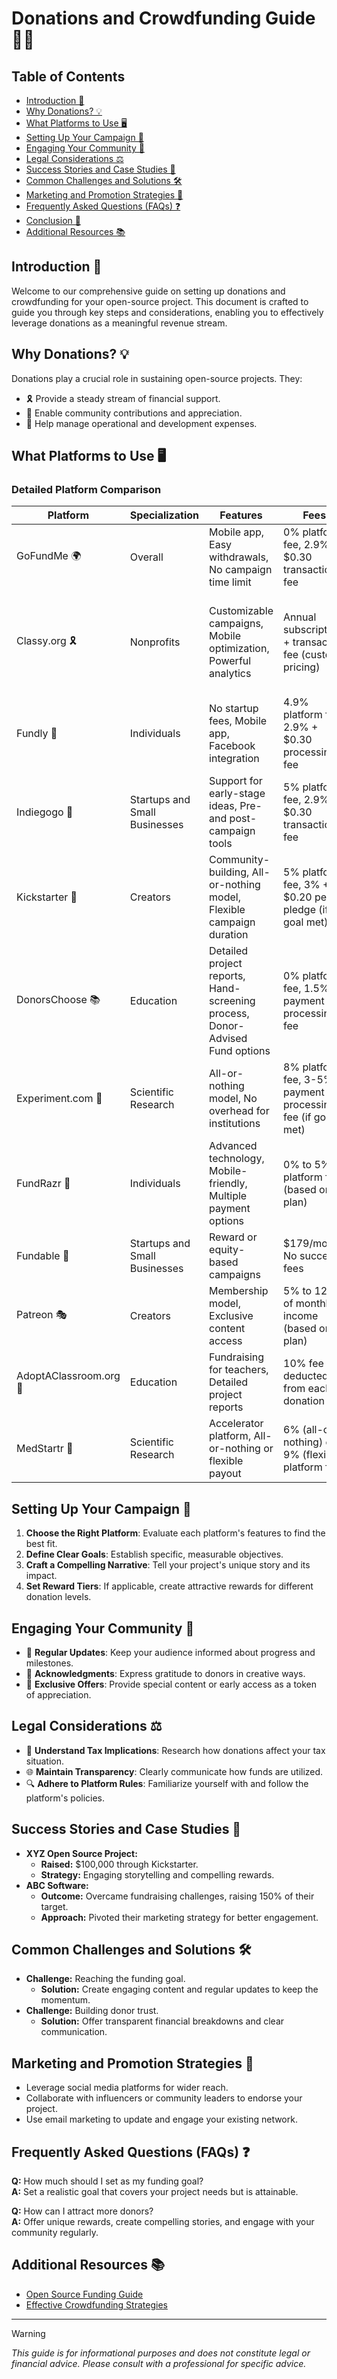# Donations and Crowdfunding Guide 🚀🌟

## Table of Contents
- [Introduction 📘](#introduction-)
- [Why Donations? 💡](#why-donations-)
- [What Platforms to Use 🖥️](#what-platforms-to-use-)
- [Setting Up Your Campaign 🚀](#setting-up-your-campaign-)
- [Engaging Your Community 🤗](#engaging-your-community-)
- [Legal Considerations ⚖️](#legal-considerations-)
- [Success Stories and Case Studies 🌟](#success-stories-and-case-studies-)
- [Common Challenges and Solutions 🛠️](#common-challenges-and-solutions-)
- [Marketing and Promotion Strategies 📣](#marketing-and-promotion-strategies-)
- [Frequently Asked Questions (FAQs) ❓](#frequently-asked-questions-faqs-)
- [Conclusion 🌈](#conclusion-)
- [Additional Resources 📚](#additional-resources-)

## Introduction 📘
Welcome to our comprehensive guide on setting up donations and crowdfunding for your open-source project. This document is crafted to guide you through key steps and considerations, enabling you to effectively leverage donations as a meaningful revenue stream.

## Why Donations? 💡
Donations play a crucial role in sustaining open-source projects. They:
- 🎗 Provide a steady stream of financial support.
- 🤝 Enable community contributions and appreciation.
- 💼 Help manage operational and development expenses.

## What Platforms to Use 🖥️
### Detailed Platform Comparison
| Platform | Specialization | Features | Fees | Reviews | Availability |
|----------|----------------|----------|------|---------|--------------|
| GoFundMe 🌍 | Overall | Mobile app, Easy withdrawals, No campaign time limit | 0% platform fee, 2.9% + $0.30 transaction fee | TrustRadius: 8.7/10, Capterra: 4.4/5, G2: 3.3/5 | 19 countries |
| Classy.org 🎗️ | Nonprofits | Customizable campaigns, Mobile optimization, Powerful analytics | Annual subscription + transaction fee (custom pricing) | TrustRadius: 8/10, Capterra: 4.3/5, G2: 4.4/5, Software Advice: 4.33/5 | Global |
| Fundly 👤 | Individuals | No startup fees, Mobile app, Facebook integration | 4.9% platform fee, 2.9% + $0.30 processing fee | Capterra: 3.9/5, G2: 2.9/5 | U.S., Canada, Australia, U.K. |
| Indiegogo 🚀 | Startups and Small Businesses | Support for early-stage ideas, Pre- and post-campaign tools | 5% platform fee, 2.9% + $0.30 transaction fee | G2: 3.4/5 | - |
| Kickstarter 🎨 | Creators | Community-building, All-or-nothing model, Flexible campaign duration | 5% platform fee, 3% + $0.20 per pledge (if goal met) | G2: 3.7/5, Trustpilot: 1.2/5 | - |
| DonorsChoose 📚 | Education | Detailed project reports, Hand-screening process, Donor-Advised Fund options | 0% platform fee, 1.5% payment processing fee | Charity Navigator: 4 stars | - |
| Experiment.com 🔬 | Scientific Research | All-or-nothing model, No overhead for institutions | 8% platform fee, 3-5% payment processing fee (if goal met) | No formal ratings | U.S., Canada, U.K., Australia |
| FundRazr 🤝 | Individuals | Advanced technology, Mobile-friendly, Multiple payment options | 0% to 5% platform fee (based on plan) | Capterra: 4.6/5, Trustpilot: 4.2/5 | - |
| Fundable 💼 | Startups and Small Businesses | Reward or equity-based campaigns | $179/month, No success fees | Trustpilot: 3.8/5 | - |
| Patreon 🎭 | Creators | Membership model, Exclusive content access | 5% to 12% of monthly income (based on plan) | G2: 4.1/5, Trustpilot: 1.3/5 | - |
| AdoptAClassroom.org 🏫 | Education | Fundraising for teachers, Detailed project reports | 10% fee deducted from each donation | Charity Navigator: 4 stars | - |
| MedStartr 💉 | Scientific Research | Accelerator platform, All-or-nothing or flexible payout | 6% (all-or-nothing) or 9% (flexible) platform fee | No formal ratings | - |

## Setting Up Your Campaign 🚀
1. **Choose the Right Platform**: Evaluate each platform's features to find the best fit.
2. **Define Clear Goals**: Establish specific, measurable objectives.
3. **Craft a Compelling Narrative**: Tell your project's unique story and its impact.
4. **Set Reward Tiers**: If applicable, create attractive rewards for different donation levels.

## Engaging Your Community 🤗
- 📢 **Regular Updates**: Keep your audience informed about progress and milestones.
- 💖 **Acknowledgments**: Express gratitude to donors in creative ways.
- 🎁 **Exclusive Offers**: Provide special content or early access as a token of appreciation.

## Legal Considerations ⚖️
- 📃 **Understand Tax Implications**: Research how donations affect your tax situation.
- 🌐 **Maintain Transparency**: Clearly communicate how funds are utilized.
- 🔍 **Adhere to Platform Rules**: Familiarize yourself with and follow the platform's policies.


## Success Stories and Case Studies 🌟
- **XYZ Open Source Project:** 
  - **Raised:** $100,000 through Kickstarter.
  - **Strategy:** Engaging storytelling and compelling rewards.
- **ABC Software:**
  - **Outcome:** Overcame fundraising challenges, raising 150% of their target.
  - **Approach:** Pivoted their marketing strategy for better engagement.

## Common Challenges and Solutions 🛠️
- **Challenge:** Reaching the funding goal. 
    - **Solution:** Create engaging content and regular updates to keep the momentum.
- **Challenge:** Building donor trust. 
    - **Solution:** Offer transparent financial breakdowns and clear communication.

## Marketing and Promotion Strategies 📣
- Leverage social media platforms for wider reach.
- Collaborate with influencers or community leaders to endorse your project.
- Use email marketing to update and engage your existing network.

## Frequently Asked Questions (FAQs) ❓
**Q:** How much should I set as my funding goal?  
**A:** Set a realistic goal that covers your project needs but is attainable.

**Q:** How can I attract more donors?  
**A:** Offer unique rewards, create compelling stories, and engage with your community regularly.


## Additional Resources 📚
- [Open Source Funding Guide](https://opensource.guide/)
- [Effective Crowdfunding Strategies](https://www.crowdfunding.com/)

---

> [!WARNING]  
> *This guide is for informational purposes and does not constitute legal or financial advice. Please consult with a professional for specific advice.*